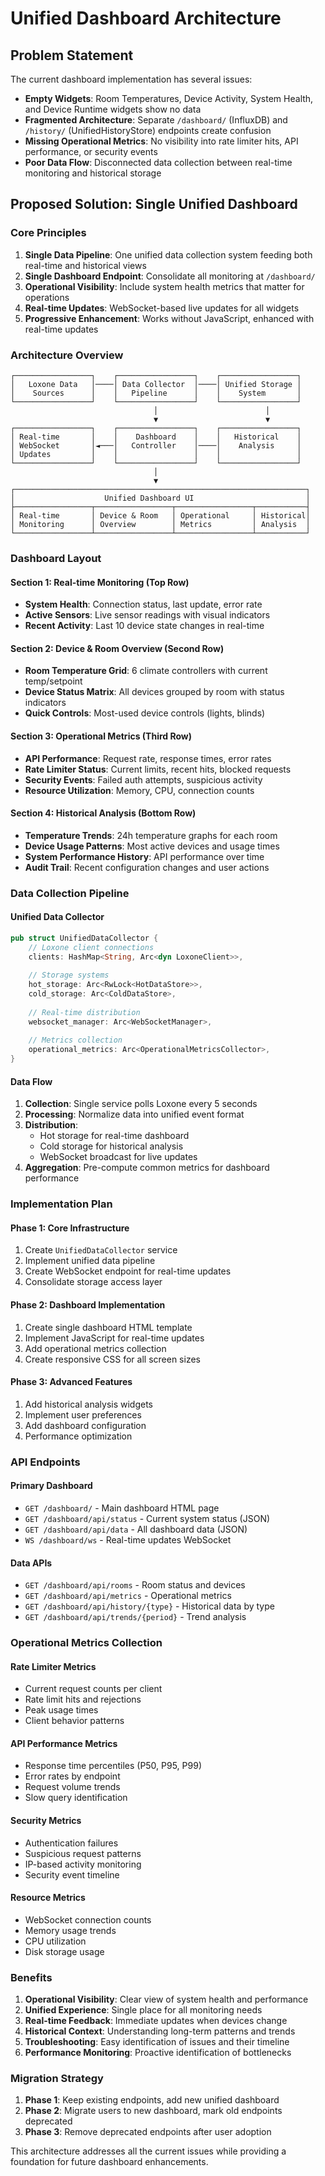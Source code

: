 # Unified Dashboard Architecture

## Problem Statement

The current dashboard implementation has several issues:
- **Empty Widgets**: Room Temperatures, Device Activity, System Health, and Device Runtime widgets show no data
- **Fragmented Architecture**: Separate `/dashboard/` (InfluxDB) and `/history/` (UnifiedHistoryStore) endpoints create confusion
- **Missing Operational Metrics**: No visibility into rate limiter hits, API performance, or security events
- **Poor Data Flow**: Disconnected data collection between real-time monitoring and historical storage

## Proposed Solution: Single Unified Dashboard

### Core Principles

1. **Single Data Pipeline**: One unified data collection system feeding both real-time and historical views
2. **Single Dashboard Endpoint**: Consolidate all monitoring at `/dashboard/`
3. **Operational Visibility**: Include system health metrics that matter for operations
4. **Real-time Updates**: WebSocket-based live updates for all widgets
5. **Progressive Enhancement**: Works without JavaScript, enhanced with real-time updates

### Architecture Overview

```
┌─────────────────┐    ┌─────────────────┐    ┌─────────────────┐
│   Loxone Data   │────│ Data Collector  │────│ Unified Storage │
│    Sources      │    │   Pipeline      │    │    System       │
└─────────────────┘    └─────────────────┘    └─────────────────┘
                                │                        │
                                ▼                        ▼
┌─────────────────┐    ┌─────────────────┐    ┌─────────────────┐
│ Real-time       │    │    Dashboard    │    │   Historical    │
│ WebSocket       │◄───│   Controller    │────│    Analysis     │
│ Updates         │    │                 │    │                 │
└─────────────────┘    └─────────────────┘    └─────────────────┘
                                │
                                ▼
┌─────────────────────────────────────────────────────────────────┐
│                    Unified Dashboard UI                         │
├─────────────────┬─────────────────┬─────────────────┬───────────┤
│ Real-time       │ Device & Room   │ Operational     │ Historical│
│ Monitoring      │ Overview        │ Metrics         │ Analysis  │
└─────────────────┴─────────────────┴─────────────────┴───────────┘
```

### Dashboard Layout

#### Section 1: Real-time Monitoring (Top Row)
- **System Health**: Connection status, last update, error rate
- **Active Sensors**: Live sensor readings with visual indicators
- **Recent Activity**: Last 10 device state changes in real-time

#### Section 2: Device & Room Overview (Second Row)
- **Room Temperature Grid**: 6 climate controllers with current temp/setpoint
- **Device Status Matrix**: All devices grouped by room with status indicators
- **Quick Controls**: Most-used device controls (lights, blinds)

#### Section 3: Operational Metrics (Third Row)
- **API Performance**: Request rate, response times, error rates
- **Rate Limiter Status**: Current limits, recent hits, blocked requests
- **Security Events**: Failed auth attempts, suspicious activity
- **Resource Utilization**: Memory, CPU, connection counts

#### Section 4: Historical Analysis (Bottom Row)
- **Temperature Trends**: 24h temperature graphs for each room
- **Device Usage Patterns**: Most active devices and usage times
- **System Performance History**: API performance over time
- **Audit Trail**: Recent configuration changes and user actions

### Data Collection Pipeline

#### Unified Data Collector
```rust
pub struct UnifiedDataCollector {
    // Loxone client connections
    clients: HashMap<String, Arc<dyn LoxoneClient>>,
    
    // Storage systems
    hot_storage: Arc<RwLock<HotDataStore>>,
    cold_storage: Arc<ColdDataStore>,
    
    // Real-time distribution
    websocket_manager: Arc<WebSocketManager>,
    
    // Metrics collection
    operational_metrics: Arc<OperationalMetricsCollector>,
}
```

#### Data Flow
1. **Collection**: Single service polls Loxone every 5 seconds
2. **Processing**: Normalize data into unified event format
3. **Distribution**: 
   - Hot storage for real-time dashboard
   - Cold storage for historical analysis
   - WebSocket broadcast for live updates
4. **Aggregation**: Pre-compute common metrics for dashboard performance

### Implementation Plan

#### Phase 1: Core Infrastructure
1. Create `UnifiedDataCollector` service
2. Implement unified data pipeline
3. Create WebSocket endpoint for real-time updates
4. Consolidate storage access layer

#### Phase 2: Dashboard Implementation
1. Create single dashboard HTML template
2. Implement JavaScript for real-time updates
3. Add operational metrics collection
4. Create responsive CSS for all screen sizes

#### Phase 3: Advanced Features
1. Add historical analysis widgets
2. Implement user preferences
3. Add dashboard configuration
4. Performance optimization

### API Endpoints

#### Primary Dashboard
- `GET /dashboard/` - Main dashboard HTML page
- `GET /dashboard/api/status` - Current system status (JSON)
- `GET /dashboard/api/data` - All dashboard data (JSON)
- `WS /dashboard/ws` - Real-time updates WebSocket

#### Data APIs
- `GET /dashboard/api/rooms` - Room status and devices
- `GET /dashboard/api/metrics` - Operational metrics
- `GET /dashboard/api/history/{type}` - Historical data by type
- `GET /dashboard/api/trends/{period}` - Trend analysis

### Operational Metrics Collection

#### Rate Limiter Metrics
- Current request counts per client
- Rate limit hits and rejections
- Peak usage times
- Client behavior patterns

#### API Performance Metrics
- Response time percentiles (P50, P95, P99)
- Error rates by endpoint
- Request volume trends
- Slow query identification

#### Security Metrics
- Authentication failures
- Suspicious request patterns
- IP-based activity monitoring
- Security event timeline

#### Resource Metrics
- WebSocket connection counts
- Memory usage trends
- CPU utilization
- Disk storage usage

### Benefits

1. **Operational Visibility**: Clear view of system health and performance
2. **Unified Experience**: Single place for all monitoring needs
3. **Real-time Feedback**: Immediate updates when devices change
4. **Historical Context**: Understanding long-term patterns and trends
5. **Troubleshooting**: Easy identification of issues and their timeline
6. **Performance Monitoring**: Proactive identification of bottlenecks

### Migration Strategy

1. **Phase 1**: Keep existing endpoints, add new unified dashboard
2. **Phase 2**: Migrate users to new dashboard, mark old endpoints deprecated
3. **Phase 3**: Remove deprecated endpoints after user adoption

This architecture addresses all the current issues while providing a foundation for future dashboard enhancements.